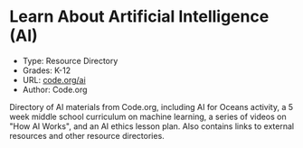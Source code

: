 # Learn About Artificial Intelligence (AI)
* Type: Resource Directory
* Grades: K-12
* URL: [code.org/ai](https://code.org/ai)
* Author: Code.org

Directory of AI materials from Code.org, including AI for Oceans activity, a 5 week middle school curriculum on machine learning, a series of videos on "How AI Works", and an AI ethics lesson plan. Also contains links to external resources and other resource directories.

